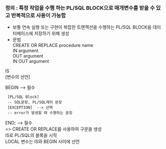 ### 정의 : 특정 작업을 수행 하는 PL/SQL BLOCK으로 매개변수를 받을 수 있고 반복적으로 사용이 가능함   
 - 보통 연속 실행 또는 구현이 복잡한 트랜잭션을 수행하는 PL/SQL BLOCK을 데이터베이스에 저장하기 위해 생성
 - 문법   
 CREATE OR REPLACE procedure name   
    IN argument    
    OUT argument    
    IN OUT argument     

 IS    
     [변수의 선언]   
    
 BEGIN  --> 필수  

     [PL/SQL Block]   
     -- SQL문장, PL/SQL제어 문장   
     [EXCEPTION]  --> 선택   
     -- error가 발생할 때 수행하는 문장   
    
 END;  --> 필수   
 => CREATE OR REPLACE를 사용하여 구문을 생성   
    IS로 PL/SQL의 블록을 시작   
    LOCAL 변수는 IS와 BEGIN 사이에 선언   
